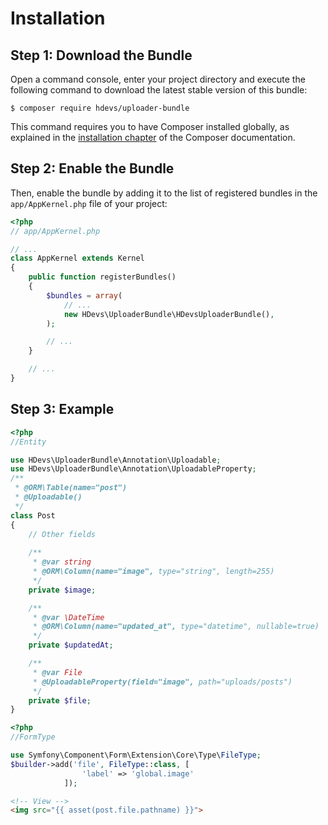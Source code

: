 Installation
============

Step 1: Download the Bundle
---------------------------

Open a command console, enter your project directory and execute the
following command to download the latest stable version of this bundle:

```console
$ composer require hdevs/uploader-bundle
```

This command requires you to have Composer installed globally, as explained
in the [installation chapter](https://getcomposer.org/doc/00-intro.md)
of the Composer documentation.

Step 2: Enable the Bundle
-------------------------

Then, enable the bundle by adding it to the list of registered bundles
in the `app/AppKernel.php` file of your project:

```php
<?php
// app/AppKernel.php

// ...
class AppKernel extends Kernel
{
    public function registerBundles()
    {
        $bundles = array(
            // ...
            new HDevs\UploaderBundle\HDevsUploaderBundle(),
        );

        // ...
    }

    // ...
}
```

Step 3: Example
-------------------------

```php
<?php
//Entity

use HDevs\UploaderBundle\Annotation\Uploadable;
use HDevs\UploaderBundle\Annotation\UploadableProperty;
/**
 * @ORM\Table(name="post")
 * @Uploadable()
 */
class Post
{
    // Other fields
    
    /**
     * @var string
     * @ORM\Column(name="image", type="string", length=255)
     */
    private $image;

    /**
     * @var \DateTime
     * @ORM\Column(name="updated_at", type="datetime", nullable=true)
     */
    private $updatedAt;

    /**
     * @var File
     * @UploadableProperty(field="image", path="uploads/posts")
     */
    private $file;
}
``` 

```php
<?php
//FormType

use Symfony\Component\Form\Extension\Core\Type\FileType;
$builder->add('file', FileType::class, [
                'label' => 'global.image'
            ]);
``` 

```html
<!-- View -->
<img src="{{ asset(post.file.pathname) }}">
``` 